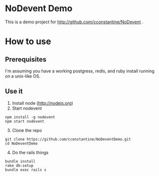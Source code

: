 # NoDevent Demo

This is a demo project for http://github.com/cconstantine/NoDevent .

# How to use
## Prerequisites
I'm assuming you have a working postgress, redis, and ruby install running on a unix-like OS.

## Use it
1) Install node (http://nodejs.org)
2) Start nodevent
```shell
npm install -g nodevent
npm start nodevent
```
3) Clone the repo
```shell
git clone https://github.com/cconstantine/NoDeventDemo.git
cd NoDeventDemo
```

4) Do the rails things
```shell
bundle install
rake db:setup
bundle exec rails s
```
